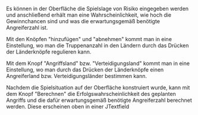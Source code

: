 Es können in der Oberfläche die Spielslage von Risiko eingegeben werden und anschließend erhält man eine Wahrscheinlichkeit, wie hoch die Gewinnchancen sind und was die erwartungsgemäß benötigte Angreiferzahl ist.

Mit den Knöpfen "hinzufügen" und "abnehmen" kommt man in eine Einstellung, wo man die Truppenanzahl in den Ländern durch das Drücken der Länderknöpfe regulieren kann.

Mit dem Knopf "Angriffsland" bzw. "Verteidigungsland" kommt man in eine Einstellung, wo man durch das Drücken der Länderknöpfe einen Angreiferland bzw. Verteidigungsländer bestimmen kann.

Nachdem die Spielsituation auf der Oberfläche konstruiert wurde, kann mit dem Knopf "Berechnen" die Erfolgswahrscheinlichkeit des geplanten Angriffs und die dafür erwartungsgemäß benötigte Angreiferzahl berechnet werden. Diese erscheinen oben in einer JTextfield
